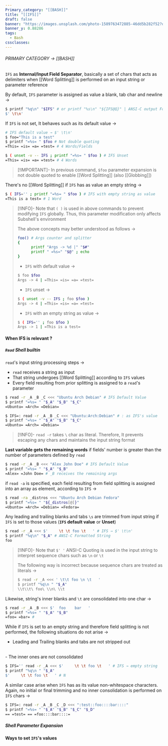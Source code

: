 ```yaml
---
Primary_category: "[[BASH]]"
title: "[[IFS]]"
draft: false
banner: "https://images.unsplash.com/photo-1589763472885-46dd5b282f52?q=80&w=1748&auto=format&fit=crop&ixlib=rb-4.0.3&ixid=M3wxMjA3fDB8MHxwaG90by1wYWdlfHx8fGVufDB8fHx8fA%3D%3D"
banner_y: 0.88286
tags:
  - Bash
cssclasses:
---
```


###### PRIMARY CATEGORY → [[BASH]]

`IFS` as **Internal/Input Field Separator**, basically a set of chars that acts as delimiters when [[Word Splitting]] is performed on an input string or parameter reference

By default, `IFS` parameter is assigned as value a blank, tab char and newline →

```bash
$ printf "%q\n" "$IFS" # or printf "%s\n" "${IFS@Q}" | ANSI-C output Format
$' \t\n'
```

If `IFS` is not set, It behaves such as its default value →

```bash
# IFS default value → $' \t\n'
$ foo="This is a test"
$ printf "=%s= " $foo # Not double quoting
=This= =is= =a= =test= # 4 Words/Fields
```

```bash
$ ( unset -v -- IFS ; printf "=%s= " $foo ) # IFS Unset
=This= =is= =a= =test= # 4 Words
```

> [!IMPORTANT]-
> In previous command, `$foo` parameter expansion is not double quoted to enable [[Word Splitting]] (also [[Globbing]])

There's no [[Word Splitting]] if `IFS` has as value an empty string →

```bash
$ ( IFS='' ; printf "=%s= " $foo ) # IFS with empty string as value
=This is a test= # 1 Word
```

> [!INFO]-
> Note that `( )` is used in above commands to prevent modifying `IFS` globally. Thus, this parameter modification only affects Subshell's environment
>
> The above concepts may better understood as follows →
> ```bash
> foo() # Args counter and splitter
> {
>       printf "Args -> %d |" "$#"
>       printf " =%s=" "$@" ; echo
> }
> ```
> - `IFS` with default value →
> ```bash
> $ foo $foo
> Args -> 4 | =This= =is= =a= =test=
> ```
> - `IFS` unset →
> ```bash
> $ ( unset -v -- IFS ; foo $foo )
> Args -> 4 | =This= =is= =a= =test=
> ```
> - `IFS` with an empty string as value →
> ```bash
> $ ( IFS='' ; foo $foo )
> Args -> 1 | =This is a test=
> ```

#### When IFS is relevant ?

##### `Read` Shell builtin

`read`'s input string processing steps →

- `read` receives a string as input
- That string undergoes [[Word Splitting]] according to `IFS` values
- Every field resulting from prior splitting is assigned to a `read`'s parameter

```bash
$ read -r _A _B _C <<< "Ubuntu Arch Debian" # IFS Default Value
$ printf "=%s= " "$_A" "$_B" "$_C"
=Ubuntu= =Arch= =Debian=
```

```bash
$ IFS=: read -r _A _B _C <<< "Ubuntu:Arch:Debian" # : as IFS's value
$ printf "=%s= " "$_A" "$_B" "$_C"
=Ubuntu= =Arch= =Debian=
```

> [!INFO]-
> `read -r` takes `\` char as literal. Therefore, It prevents escaping any chars and maintains the input string format

**Last variable gets the remaining words** if fields' number is greater than the number of parameters defined by `read`

```bash
$ read -r _A _B <<< "Alex John Doe" # IFS Default Value
$ printf "=%s= " "$_A" "$_B"
=Alex= =John Doe= # _B receives the remaining args
```

if `read -a` is specified, each field resulting from field splitting is assigned into an array as element, according to `IFS` →

```bash
$ read -ra _distros <<< "Ubuntu Arch Debian Fedora"
$ printf "=%s= " "${_distros[@]}"
=Ubuntu= =Arch= =Debian= =Fedora=
```

Any leading and trailing blanks and tabs `\s` are trimmed from input string if `IFS` is set to those values (**`IFS` default value** or **Unset**)

```bash
$ read -r _A <<< $'     \t \t foo \t   ' # IFS → $' \t\n'
$ printf "%q\n" "$_A" # ANSI-C Formatted String
foo
```

> [!INFO]-
> Note that `$' '` ANSI-C Quoting is used in the input string to interpret sequence chars such as `\n` or `\t`
>
> The following way is incorrect because sequence chars are treated as literals →
> ```bash
> $ read -r _A <<< ' \t\t foo \n \t   '
> $ printf "%q\n " "$_A"
> \\t\\t\ foo\ \\n\ \\t
> ```

Likewise, string's inner blanks and `\t` are consolidated into one char →

```bash
$ read -r _A _B <<< $'  foo    bar   '
$ printf "=%s= " "$_A" "$_B"
=foo= =bar= # 
```

While if `IFS` is set to an empty string and therefore field splitting is not performed, the following situations do not arise →

- Leading and Trailing blanks and tabs are not stripped out
<br>
- The inner ones are not consolidated

```bash
$ IFS='' read -r _A <<< $'     \t \t foo \t   ' # IFS → empty string
$ printf "%q\n " "$_A"
$'     \t \t foo \t   ' # N
```

A similar case arise when `IFS` has as its value non-whitespace characters. Again, no initial or final trimming and no inner consolidation is performed on `IFS` chars →

```bash
$ IFS=: read -r _A _B _C _D <<< ":test::foo::::bar::::"
$ printf "=%s= " "$_A" "$_B" "$_C" "$_D"
== =test= == =foo::::bar::::=
```

##### Shell Parameter Expansion

#### Ways to set `IFS`'s values